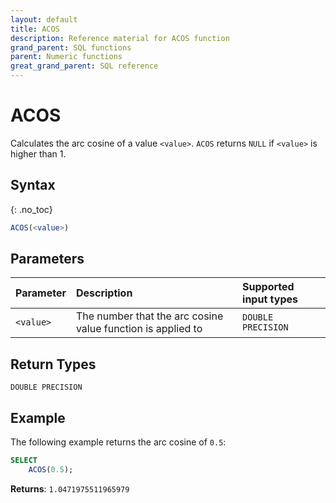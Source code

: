 ```yaml
---
layout: default
title: ACOS
description: Reference material for ACOS function
grand_parent: SQL functions
parent: Numeric functions
great_grand_parent: SQL reference
---
```


# ACOS

Calculates the arc cosine of a value `<value>`. `ACOS` returns `NULL` if `<value>` is higher than 1.

## Syntax
{: .no_toc}

```sql
ACOS(<value>)
```

## Parameters 
| Parameter | Description                                                                                                         | Supported input types |
| :--------- | :------------------------------------------------------------------------------------------------------------------- | :-------------------|
| `<value>`   | The number that the arc cosine value function is applied to | `DOUBLE PRECISION` |

## Return Types 
`DOUBLE PRECISION`

## Example
The following example returns the arc cosine  of `0.5`:
```sql
SELECT
    ACOS(0.5);
```

**Returns**: `1.0471975511965979`
